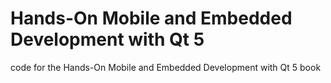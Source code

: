 # Hands-On Mobile and Embedded Development with Qt 5

code for the Hands-On Mobile and Embedded Development with Qt 5 book